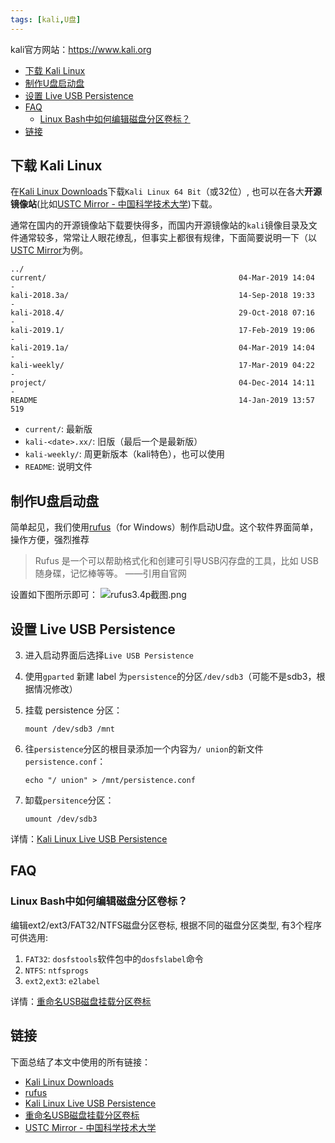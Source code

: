 ```yaml
---
tags: [kali,U盘]
---
```


kali官方网站：<https://www.kali.org>

<p id="markdown-toc"></p>
<!-- vim-markdown-toc GFM -->

* [下载 Kali Linux](#下载-kali-linux)
* [制作U盘启动盘](#制作u盘启动盘)
* [设置 Live USB Persistence](#设置-live-usb-persistence)
* [FAQ](#faq)
  * [Linux Bash中如何编辑磁盘分区卷标？](#linux-bash中如何编辑磁盘分区卷标)
* [链接](#链接)

<!-- vim-markdown-toc -->

## 下载 Kali Linux
在[Kali Linux Downloads](https://www.kali.org/downloads/)下载`Kali Linux 64 Bit`（或32位）, 也可以在各大**开源镜像站**(比如[USTC Mirror - 中国科学技术大学][ustc-mirror])下载。

[ustc-mirror]:http://www.url.com

通常在国内的开源镜像站下载要快得多，而国内开源镜像站的`kali`镜像目录及文件通常较多，常常让人眼花缭乱，但事实上都很有规律，下面简要说明一下（以[USTC Mirror][ustc-mirror]为例。

```
../
current/                                           04-Mar-2019 14:04                   -
kali-2018.3a/                                      14-Sep-2018 19:33                   -
kali-2018.4/                                       29-Oct-2018 07:16                   -
kali-2019.1/                                       17-Feb-2019 19:06                   -
kali-2019.1a/                                      04-Mar-2019 14:04                   -
kali-weekly/                                       17-Mar-2019 04:22                   -
project/                                           04-Dec-2014 14:11                   -
README                                             14-Jan-2019 13:57                 519
```

* `current/`: 最新版
* `kali-<date>.xx/`: 旧版（最后一个是最新版）
* `kali-weekly/`: 周更新版本（kali特色），也可以使用
* `README`: 说明文件

## 制作U盘启动盘
简单起见，我们使用[rufus](https://rufus.ie/)（for Windows）制作启动U盘。这个软件界面简单，操作方便，强烈推荐

> Rufus 是一个可以帮助格式化和创建可引导USB闪存盘的工具，比如 USB 随身碟，记忆棒等等。
>                                                                       ——引用自官网


设置如下图所示即可：
![rufus3.4p截图.png](/kali-linux-live-usb-persistence/rufus3.4p截图.png)


## 设置 Live USB Persistence
3. 进入启动界面后选择`Live USB Persistence`
4. 使用`gparted` 新建 label 为`persistence`的分区`/dev/sdb3`（可能不是sdb3，根据情况修改）
5. 挂载 persistence 分区：
   ```
   mount /dev/sdb3 /mnt
   ```

6. 往`persistence`分区的根目录添加一个内容为`/ union`的新文件`persistence.conf`：
   ```
   echo "/ union" > /mnt/persistence.conf
   ```

7. 缷载`persitence`分区：
   ```
   umount /dev/sdb3
   ```

详情：[Kali Linux Live USB Persistence](https://docs.kali.org/downloading/kali-linux-live-usb-persistence)

## FAQ
###  Linux Bash中如何编辑磁盘分区卷标？

编辑ext2/ext3/FAT32/NTFS磁盘分区卷标, 根据不同的磁盘分区类型, 有3个程序可供选用:
1. `FAT32`: `dosfstools`软件包中的`dosfslabel`命令
2. `NTFS`: `ntfsprogs`
3. `ext2`,`ext3`: `e2label`

详情：[重命名USB磁盘挂载分区卷标](https://wiki.ubuntu.org.cn/%E9%87%8D%E5%91%BD%E5%90%8DUSB%E7%A3%81%E7%9B%98%E6%8C%82%E8%BD%BD%E5%88%86%E5%8C%BA%E5%8D%B7%E6%A0%87)


## 链接
下面总结了本文中使用的所有链接：

<!-- link start -->
* [Kali Linux Downloads](https://www.kali.org/downloads/)
* [rufus](https://rufus.ie/)
* [Kali Linux Live USB Persistence](https://docs.kali.org/downloading/kali-linux-live-usb-persistence)
* [重命名USB磁盘挂载分区卷标](https://wiki.ubuntu.org.cn/%E9%87%8D%E5%91%BD%E5%90%8DUSB%E7%A3%81%E7%9B%98%E6%8C%82%E8%BD%BD%E5%88%86%E5%8C%BA%E5%8D%B7%E6%A0%87)
* [USTC Mirror - 中国科学技术大学][ustc-mirror]

<!-- link end -->

<!-- abbreviations start -->

<!-- abbreviations end -->
